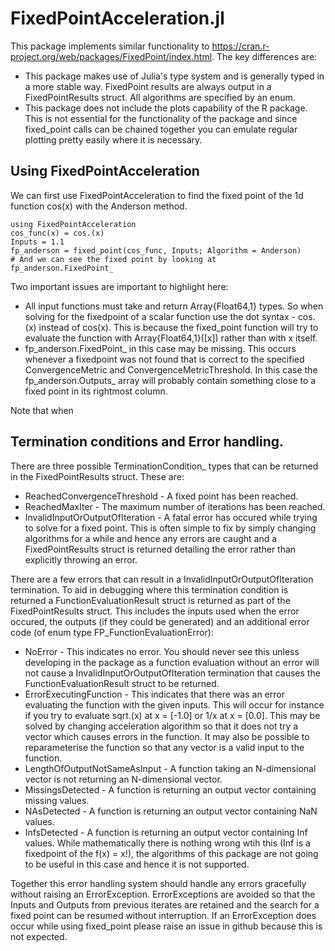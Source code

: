 # FixedPointAcceleration.jl

This package implements similar functionality to https://cran.r-project.org/web/packages/FixedPoint/index.html. The key differences are:
* This package makes use of Julia's type system and is generally typed in a more stable way. FixedPoint results are always output in a FixedPointResults struct. All algorithms are specified by an enum.
* This package does not include the plots capability of the R package. This is not essential for the functionality of the package and since fixed_point calls can be chained together you can emulate regular plotting pretty easily where it is necessary.

## Using FixedPointAcceleration

We can first use FixedPointAcceleration to find the fixed point of the 1d function cos(x) with the Anderson method.
```
using FixedPointAcceleration
cos_func(x) = cos.(x)
Inputs = 1.1
fp_anderson = fixed_point(cos_func, Inputs; Algorithm = Anderson)
# And we can see the fixed point by looking at
fp_anderson.FixedPoint_
```
Two important issues are important to highlight here:
* All input functions must take and return Array{Float64,1} types. So when solving for the fixedpoint of a scalar function use the dot syntax - cos.(x) instead of cos(x). This is because the fixed_point function will try to evaluate the function with Array{Float64,1}([x]) rather than with x itself.
* fp_anderson.FixedPoint_  in this case may be missing. This occurs whenever a fixedpoint was not found that is correct to the specified ConvergenceMetric and ConvergenceMetricThreshold. In this case the fp_anderson.Outputs_ array will probably contain something close to a fixed point in its rightmost column.


Note that when

## Termination conditions and Error handling.

There are three possible TerminationCondition_ types that can be returned in the FixedPointResults struct. These are:
*  ReachedConvergenceThreshold - A fixed point has been reached.
*  ReachedMaxIter - The maximum number of iterations has been reached.
*  InvalidInputOrOutputOfIteration - A fatal error has occured while trying to solve for a fixed point. This is often simple to fix by simply changing algorithms for a while and hence any errors are caught and a FixedPointResults struct is returned detailing the error rather than explicitly throwing an error.

There are a few errors that can result in a InvalidInputOrOutputOfIteration termination. To aid in debugging where this termination condition is returned a FunctionEvaluationResult struct is returned as part of the FixedPointResults struct. This includes the inputs used when the error occured, the outputs (if they could be generated) and an additional error code (of enum type FP_FunctionEvaluationError):
* NoError - This indicates no error. You should never see this unless developing in the package as a function evaluation without an error will not cause a InvalidInputOrOutputOfIteration termination that causes the FunctionEvaluationResult struct to be returned.
* ErrorExecutingFunction - This indicates that there was an error evaluating the function with the given inputs. This will occur for instance if you try to evaluate sqrt.(x) at x = [-1.0] or 1/x at x = [0.0]. This may be solved by changing acceleration algorithm so that it does not try a vector which causes errors in the function. It may also be possible to reparameterise the function so that any vector is a valid input to the function.
* LengthOfOutputNotSameAsInput - A function taking an N-dimensional vector is not returning an N-dimensional vector.
* MissingsDetected - A function is returning an output vector containing missing values.
* NAsDetected - A function is returning an output vector containing NaN values.
* InfsDetected - A function is returning an output vector containing Inf values. While mathematically there is nothing wrong wtih this (Inf is a fixedpoint of the f(x) = x!), the algorithms of this package are not going to be useful in this case and hence it is not supported.

Together this error handling system should handle any errors gracefully without raising an ErrorException. ErrorExceptions are avoided so that the Inputs and Outputs from previous iterates are retained and the search for a fixed point can be resumed without interruption. If an ErrorException does occur while using fixed_point please raise an issue in github because this is not expected.
